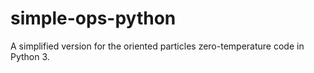 # simple-ops-python
A simplified version for the oriented particles zero-temperature code in Python 3.
